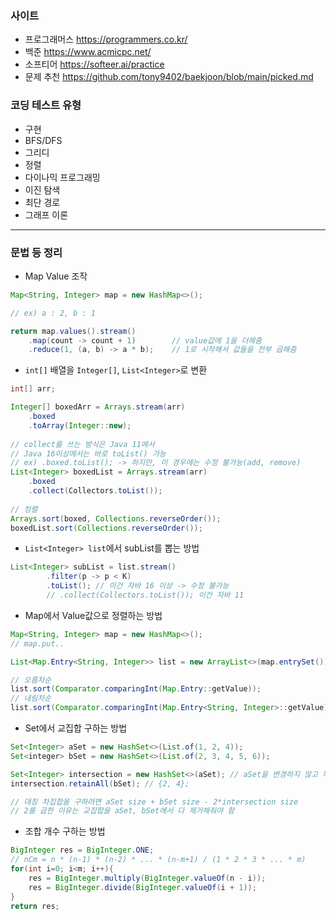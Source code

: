 ### 사이트

- 프로그래머스 https://programmers.co.kr/
- 백준 https://www.acmicpc.net/
- 소프티어 https://softeer.ai/practice
- 문제 추천 https://github.com/tony9402/baekjoon/blob/main/picked.md

### 코딩 테스트 유형

- 구현
- BFS/DFS
- 그리디
- 정렬
- 다이나믹 프로그래밍
- 이진 탐색
- 최단 경로
- 그래프 이론
---
### 문법 등 정리

- Map Value 조작
```java
Map<String, Integer> map = new HashMap<>();

// ex) a : 2, b : 1

return map.values().stream()
    .map(count -> count + 1)        // value값에 1을 더해줌
    .reduce(1, (a, b) -> a * b);    // 1로 시작해서 값들을 전부 곱해줌
```
- `int[]` 배열을 `Integer[]`, `List<Integer>`로 변환
```java
int[] arr;

Integer[] boxedArr = Arrays.stream(arr)
    .boxed
    .toArray(Integer::new);
    
// collect를 쓰는 방식은 Java 11에서
// Java 16이상에서는 바로 toList() 가능
// ex) .boxed.toList(); -> 하지만, 이 경우에는 수정 불가능(add, remove)
List<Integer> boxedList = Arrays.stream(arr)
    .boxed
    .collect(Collectors.toList());
    
// 정렬
Arrays.sort(boxed, Collections.reverseOrder());
boxedList.sort(Collections.reverseOrder());
```

- `List<Integer> list`에서 subList를 뽑는 방법
```java
List<Integer> subList = list.stream()
        .filter(p -> p < K)
        .toList(); // 이건 자바 16 이상 -> 수정 불가능
        // .collect(Collectors.toList()); 이건 자바 11
```

- Map에서 Value값으로 정렬하는 방법
```java
Map<String, Integer> map = new HashMap<>();
// map.put..

List<Map.Entry<String, Integer>> list = new ArrayList<>(map.entrySet());

// 오름차순
list.sort(Comparator.comparingInt(Map.Entry::getValue));
// 내림차순
list.sort(Comparator.comparingInt(Map.Entry<String, Integer>::getValue).reversed();
```
- Set에서 교집합 구하는 방법
```java
Set<Integer> aSet = new HashSet<>(List.of(1, 2, 4));
Set<integer> bSet = new HashSet<>(List.of(2, 3, 4, 5, 6));

Set<Integer> intersection = new HashSet<>(aSet); // aSet을 변경하지 않고 복사해서 사용
intersection.retainAll(bSet); // {2, 4};

// 대칭 차집합을 구하려면 aSet size + bSet size - 2*intersection size
// 2를 곱한 이유는 교집합을 aSet, bSet에서 다 제거해줘야 함
```
- 조합 개수 구하는 방법
```java
BigInteger res = BigInteger.ONE;
// nCm = n * (n-1) * (n-2) * ... * (n-m+1) / (1 * 2 * 3 * ... * m)
for(int i=0; i<m; i++){
    res = BigInteger.multiply(BigInteger.valueOf(n - i));
    res = BigInteger.divide(BigInteger.valueOf(i + 1));
}
return res;
```

